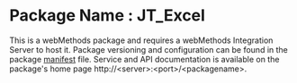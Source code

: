 # Package Name : JT_Excel
This is a webMethods package and requires a webMethods Integration Server to host it. Package versioning and configuration can be found in the package [manifest](./JT_Excel/manifest.v3) file. Service and API documentation is available on the package's home page http://&lt;server&gt;:&lt;port&gt;/&lt;packagename>.